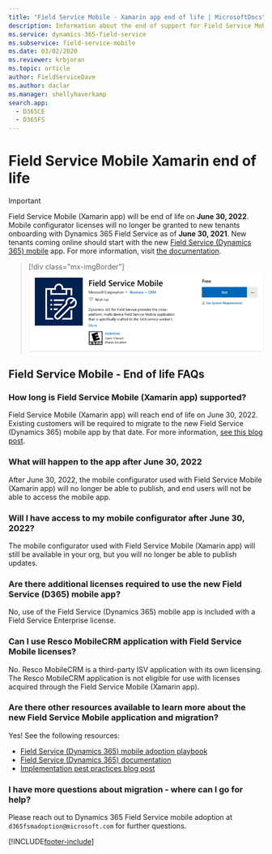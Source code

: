 ```yaml
---
title: "Field Service Mobile - Xamarin app end of life | MicrosoftDocs"
description: Information about the end of support for Field Service Mobile Xamarin app.
ms.service: dynamics-365-field-service
ms.subservice: field-service-mobile
ms.date: 03/02/2020
ms.reviewer: krbjoran
ms.topic: article
author: FieldServiceDave
ms.author: daclar
ms.manager: shellyhaverkamp
search.app: 
  - D365CE
  - D365FS
---
```


# Field Service Mobile Xamarin end of life

> [!IMPORTANT]
> Field Service Mobile (Xamarin app) will be end of life on **June 30, 2022**. Mobile configurator licenses will no longer be granted to new tenants onboarding with Dynamics 365 Field Service as of **June 30, 2021**. New tenants coming online should start with the new [Field Service (Dynamics 365) mobile](mobile-2020-power-platform.md) app. For more information, visit [the documentation](mobile-power-app-get-started.md). 

> [!div class="mx-imgBorder"]
> ![Field Service Mobile Xamarin app in the Windows app store.](media/mobile-field-service-mobile-windows-app-store.png)


## Field Service Mobile - End of life FAQs

### How long is Field Service Mobile (Xamarin app) supported?

Field Service Mobile (Xamarin app) will reach end of life on June 30, 2022. Existing customers will be required to migrate to the new Field Service (Dynamics 365) mobile app by that date. For more information, [see this blog post](https://cloudblogs.microsoft.com/dynamics365/it/2020/05/01/next-generation-field-service-mobile-app-available/).

### What will happen to the app after June 30, 2022

After June 30, 2022, the mobile configurator used with Field Service Mobile (Xamarin app) will no longer be able to publish, and end users will not be able to access the mobile app.

### Will I have access to my mobile configurator after June 30, 2022?

The mobile configurator used with Field Service Mobile (Xamarin app) will still be available in your org, but you will no longer be able to publish updates.

### Are there additional licenses required to use the new Field Service (D365) mobile app?

No, use of the Field Service (Dynamics 365) mobile app is included with a Field Service Enterprise license. 

### Can I use Resco MobileCRM application with Field Service Mobile licenses?

No. Resco MobileCRM is a third-party ISV application with its own licensing. The Resco MobileCRM application is not eligible for use with licenses acquired through the Field Service Mobile (Xamarin app). 

### Are there other resources available to learn more about the new Field Service Mobile application and migration?

Yes! See the following resources: 

- [Field Service (Dynamics 365) mobile adoption playbook](https://aka.ms/fsmobile-adoption)
- [Field Service (Dynamics 365) documentation](/dynamics365/field-service/mobile-2020-power-platform)
- [Implementation pest practices blog post](https://cloudblogs.microsoft.com/dynamics365/it/2021/04/21/5-tips-for-implementing-the-field-service-dynamics-365-mobile-app/)


### I have more questions about migration - where can I go for help?

Please reach out to Dynamics 365 Field Service mobile adoption at `d365fsmadoption@microsoft.com` for further questions.


       










[!INCLUDE[footer-include](../includes/footer-banner.md)]
